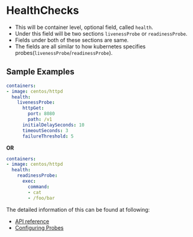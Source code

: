 # HealthChecks

- This will be container level, optional field, called `health`.
- Under this field will be two sections `livenessProbe` or `readinessProbe`.
- Fields under both of these sections are same.
- The fields are all similar to how kubernetes specifies probes(`livenessProbe`/`readinessProbe`).

## Sample Examples

```yaml
containers:
- image: centos/httpd
  health:
    livenessProbe:
      httpGet:
        port: 8080
        path: /v1
      initialDelaySeconds: 10
      timeoutSeconds: 3
      failureThreshold: 5
```

**OR**

```yaml
containers:
- image: centos/httpd
  health:
    readinessProbe:
      exec:
        command:
        - cat
        - /foo/bar
```

The detailed information of this can be found at following:

- [API reference](https://kubernetes.io/docs/api-reference/v1.6/#probe-v1-core)
- [Configuring Probes](https://kubernetes.io/docs/tasks/configure-pod-container/configure-liveness-readiness-probes/)


